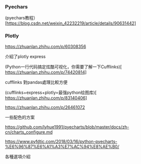 ### Pyechars

(pyechars教程）[https://blog.csdn.net/weixin_42232219/article/details/90631442]


### Plotly

https://zhuanlan.zhihu.com/p/60308356

介紹了plotly express

(Python一行代码搞定炫酷可视化，你需要了解一下Cufflinks)[ https://zhuanlan.zhihu.com/p/74420814]

cufflinks 對pandas處理比較方便

(cufflinks+express+plotly=最强python绘图库)[ https://zhuanlan.zhihu.com/p/83140406]

https://zhuanlan.zhihu.com/p/26461072

一些配色的方案

https://github.com/lyhue1991/pyecharts/blob/master/docs/zh-cn/charts_configure.md

https://www.pyfdtic.com/2018/03/16/python-pyecharts-%E6%96%87%E6%A1%A3%E7%AC%94%E8%AE%B0/

各種選項介紹
